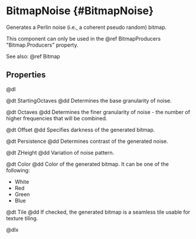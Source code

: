 # BitmapNoise {#BitmapNoise}

Generates a Perlin noise (i.e., a coherent pseudo random) bitmap.

This component can only be used in the @ref BitmapProducers "Bitmap.Producers" property.

See also: @ref Bitmap

## Properties

@dl

@dt StartingOctaves
@dd Determines the base granularity of noise.

@dt Octaves
@dd Determines the finer granularity of noise - the number of higher frequencies that will be combined.

@dt Offset
@dd Specifies darkness of the generated bitmap.

@dt Persistence
@dd Determines contrast of the generated noise.

@dt ZHeight
@dd Variation of noise pattern.

@dt Color
@dd Color of the generated bitmap. It can be one of the following:

* White
* Red
* Green
* Blue

@dt Tile
@dd If checked, the generated bitmap is a seamless tile usable for texture tiling.

@dlx
